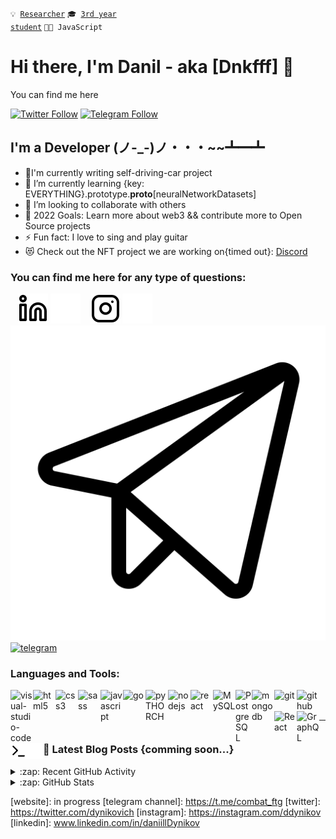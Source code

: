 <code>💡 [Researcher](https://www.linkedin.com/in/danila-dynikov-42b0b2214/)</code>
<code>🎓 [3rd year student](https://github.com/HowProgrammingWorks/Index)</code>
<code>👨‍💻 JavaScript</code><br>

# Hi there, I'm Danil - aka [Dnkfff] 👋 

You can find me here

[![Twitter Follow](https://img.shields.io/twitter/follow/dynikovich?label=Follow)](https://twitter.com/intent/follow?original_referer=https%3A%2F%2Fgithub.com%2Fdynikovich&screen_name=dynikovich)
[![Telegram Follow](https://img.shields.io/badge/-telegram-red?color=white&logo=telegram&logoColor=black)](https://t.me/milmemess)


## I'm a Developer (ノ-_-)ノ・・・~~┻━┻
- 🤫I'm currently writing self-driving-car project
- 🌱 I’m currently learning {key: EVERYTHING}.prototype.__proto__[neuralNetworkDatasets]
- 👯 I’m looking to collaborate with others
- 🥅 2022 Goals: Learn more about web3 && contribute more to Open Source projects
- ⚡ Fun fact: I love to sing and play guitar
- 😻 Check out the NFT project we are working on{timed out}: [Discord](https://discord.gg/SyuwMAPN)

### You can find me here for any type of questions:

&nbsp;&nbsp;
[![linkedin](./img/linkedin-light.svg)](https://www.linkedin.com/in/danila-dynikov-42b0b2214#gh-light-mode-only)
[![linkedin](./img/linkedin-dark.svg)](https://www.linkedin.com/in/danila-dynikov-42b0b2214#gh-dark-mode-only)
&nbsp;&nbsp;
[![instagram](./img/instagram-light.svg)](https://instagram.com/ddynikov#gh-light-mode-only)
[![instagram](./img/instagram-dark.svg)](https://instagram.com/ddynikov#gh-dark-mode-only)
[![telegram](./img/telegram-light.svg)](https://t.me/IfUrgentWrite#gh-light-mode-only)
[![telegram](./img/telegram-dark.svg)](https://t.me/IfUrgentWrite#gh-dark-mode-only)
<br />

### Languages and Tools:

<img align="left" alt="visual-studio-code" width="36px" width="100%" src="https://user-images.githubusercontent.com/47355300/123660785-9f77d480-d83c-11eb-9795-357778ae8b7e.png" />
<img align="left" alt="html5" width="36px" width="100%" src="https://user-images.githubusercontent.com/47355300/123663250-e36bd900-d83e-11eb-8ee5-1fb15bae5d78.png" />
<img align="left" alt="css3" width="36px" width="100%" src="https://user-images.githubusercontent.com/47355300/123663242-e23aac00-d83e-11eb-8bf7-f233e28935f5.png" />
<img align="left" alt="sass" width="36px" width="100%" src="https://user-images.githubusercontent.com/47355300/123660829-a999d300-d83c-11eb-9be7-1d689f9e2dc1.png" />
<img align="left" alt="javascript" width="36px" width="100%" src="https://user-images.githubusercontent.com/47355300/123660832-aacb0000-d83c-11eb-90d6-cf933bfc9087.png" />
<img align="left" alt="go" width="36px" width="100%" src="https://cdn.jsdelivr.net/gh/devicons/devicon/icons/go/go-original-wordmark.svg" />
<img align="left" alt="pyTHORCH" width="36px" width="100%" src="https://cdn.jsdelivr.net/gh/devicons/devicon/icons/python/python-original.svg" />
<img align="left" alt="nodejs" width="36px" width="100%" src="https://user-images.githubusercontent.com/47355300/123660848-ae5e8700-d83c-11eb-9198-6d9cc45545d1.png" />
<img align="left" alt="react" width="36px" width="100%" src="https://user-images.githubusercontent.com/47355300/123660836-abfc2d00-d83c-11eb-94e7-c88d0f925418.png" />
<img align="left" alt="MySQL" width="36px" width="100%" src="https://cdn.jsdelivr.net/gh/devicons/devicon/icons/mysql/mysql-plain-wordmark.svg" />
<img align="left" alt="PostgreSQL" width="26px" src="https://cdn.jsdelivr.net/gh/devicons/devicon/icons/postgresql/postgresql-original.svg" />
<img align="left" alt="mongodb" width="36px" width="100%" src="https://cdn.jsdelivr.net/gh/devicons/devicon/icons/mongodb/mongodb-original.svg" />
<img align="left" alt="git" width="36px" width="100%" src="https://user-images.githubusercontent.com/47355300/123662424-20839b80-d83e-11eb-863f-53255ff3f8f6.png" />
<img align="left" alt="github" width="36px" width="100%" src="https://user-images.githubusercontent.com/47355300/123662561-4315b480-d83e-11eb-819d-f05481a23169.jpg" />
<img align="left" alt="React" width="36px" width="100%" src="https://cdn.jsdelivr.net/gh/devicons/devicon/icons/react/react-original.svg" />
<img align="left" alt="GraphQL" width="36px" width="100%" src="https://cdn.jsdelivr.net/gh/devicons/devicon/icons/graphql/graphql-plain.svg" />
<img align="left" alt="Terminal" width="26px" src="./img/terminal-light.svg" />
<img align="left" alt="Terminal" width="26px" src="./img/terminal-dark.svg" />
<br />
<br />

---

### 📕 Latest Blog Posts {comming soon...}

<details>
  <summary>:zap: Recent GitHub Activity</summary>
  
<!--START_SECTION:activity-->
1. 💪 Opened PR [#1](pull request link) in [node-murmurhash/main]([link](https://github.com/perezd/node-murmurhash/pull/13))
2. ✅ Closed PR [#15](pull request link) in [Stasyan/main]([link](https://github.com/Dnkfff/brokeelite/pull/15))
3. ❌Created 4 issues on [Dnkfff/brokeelite](https://github.com/Dnkfff/brokeelite/issues) (meta-tags,styles, etc.)
4. 🗣 Commented on [#10] [sadsiroko/testVideochat](https://github.com/sadsirko/testVideochat)
5. 🗣 Commented on [#112] [HowProgrammingWorks/LiveQA](https://github.com/HowProgrammingWorks/LiveQA/discussions/112)
6. 👩‍💻 Commented on [#82] [HowProgrammingWorks/LiveQA] (https://github.com/HowProgrammingWorks/LiveQA/discussions/82)
7. ❌Created an issue on [Dnkfff/brokeelite](https://github.com/Dnkfff/brokeelite/issues)
8. 🤹‍♀️ Have had created repository with old labs, which were just archived on my laptop [Dnkfff/labsJS](https://github.com/Dnkfff/labsJS)
9. 🗣 Commented on [#76] [RomenaRolana/TheFirstCapital-proj-demo](https://github.com/RomenaRolana/TheFirstCapital-proj-demo/pull/76)
8. 🎉 Merged PR [#1](pull request link) in [.../...](link)
9. 💪 Opened PR [#1](pull request link) in [.../...](link)
<!--END_SECTION:activity-->

</details>

<details>
  <summary>:zap: GitHub Stats</summary>

  <img align="left" alt="Dnkfff's GitHub Stats" src="https://github-readme-stats.vercel.app/api?username=Dnkfff&show_icons=true&hide_border=false&title_color=ff652f&icon_color=FFE400&bg_color=09131B&text_color=ffffff&border_color=0c1a25" />

</details>

[website]: in progress
[telegram channel]: https://t.me/combat_ftg
[twitter]: https://twitter.com/dynikovich
[instagram]: https://instagram.com/ddynikov
[linkedin]: www.linkedin.com/in/daniillDynikov
